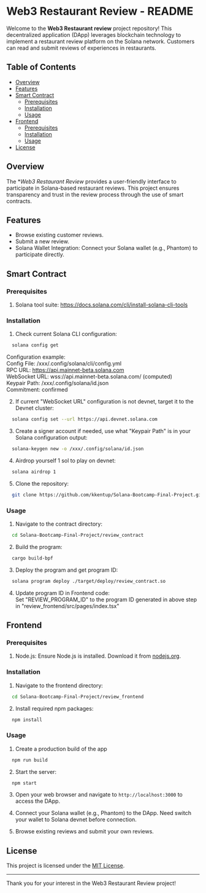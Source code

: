 # Web3 Restaurant Review - README

Welcome to the **Web3 Restaurant review** project repository! This decentralized application (DApp) leverages blockchain technology to implement a restaurant review platform on the Solana network. Customers can read and submit reviews of experiences in restaurants.

## Table of Contents

- [Overview](#overview)
- [Features](#features)
- [Smart Contract](#smart-contract)
  - [Prerequisites](#prerequisites)
  - [Installation](#installation)
  - [Usage](#usage)
- [Frontend](#frontend)
  - [Prerequisites](#prerequisites-1)
  - [Installation](#installation-1)
  - [Usage](#usage-1)
- [License](#license)

## Overview

The **Web3 Restaurant Review* provides a user-friendly interface to participate in Solana-based restaurant reviews. This project ensures transparency and trust in the review process through the use of smart contracts.

## Features

- Browse existing customer reviews.
- Submit a new review.
- Solana Wallet Integration: Connect your Solana wallet (e.g., Phantom) to participate directly.

## Smart Contract

### Prerequisites
1. Solana tool suite: https://docs.solana.com/cli/install-solana-cli-tools

### Installation
1. Check current Solana CLI configuration:

```bash
  solana config get
```
Configuration example: \
Config File: /xxx/.config/solana/cli/config.yml \
RPC URL: https://api.mainnet-beta.solana.com \
WebSocket URL: wss://api.mainnet-beta.solana.com/ (computed) \
Keypair Path: /xxx/.config/solana/id.json \
Commitment: confirmed

2. If current "WebSocket URL" configuration is not devnet, target it to the Devnet cluster:

```bash
  solana config set --url https://api.devnet.solana.com
```

3. Create a signer account if needed, use what "Keypair Path" is in your Solana configuration output:

```bash
  solana-keygen new -o /xxx/.config/solana/id.json
```

4. Airdrop yourself 1 sol to play on devnet:

```bash
  solana airdrop 1
```

5. Clone the repository:

```bash
  git clone https://github.com/kkentup/Solana-Bootcamp-Final-Project.git
```

### Usage
1. Navigate to the contract directory:

```bash
  cd Solana-Bootcamp-Final-Project/review_contract
```

2. Build the program:

```bash
  cargo build-bpf
```

3. Deploy the program and get program ID:

```bash
  solana program deploy ./target/deploy/review_contract.so
```

4. Update program ID in Frontend code: \
Set "REVIEW_PROGRAM_ID" to the program ID generated in above step in "review_frontend/src/pages/index.tsx"

## Frontend

### Prerequisites

1. Node.js: Ensure Node.js is installed. Download it from [nodejs.org](https://nodejs.org/).

### Installation
1. Navigate to the frontend directory:

```bash
  cd Solana-Bootcamp-Final-Project/review_frontend
```

2. Install required npm packages:

```bash
  npm install
```

### Usage
1. Create a production build of the app

```bash
  npm run build
```

2. Start the server:

```bash
  npm start
```

3. Open your web browser and navigate to `http://localhost:3000` to access the DApp.

4. Connect your Solana wallet (e.g., Phantom) to the DApp. Need switch your wallet to Solana devnet before connection.

5. Browse existing reviews and submit your own reviews.

## License

This project is licensed under the [MIT License](LICENSE).

---

Thank you for your interest in the Web3 Restaurant Review project!
